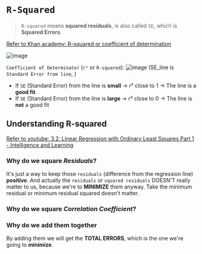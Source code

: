 # `R-Squared`
> `R-squared` means **squared residuals**, is also called `SE`, which is **Squared Errors**.

[Refer to Khan academy: R-squared or coefficient of determination](https://www.khanacademy.org/math/ap-statistics/bivariate-data-ap/modal/v/r-squared-or-coefficient-of-determination)

![image](https://user-images.githubusercontent.com/14041622/43886435-449b4764-9bee-11e8-9996-b05c33876e04.png)

`Coefficient of Determinator` (`r²` or `R-squared`):
![image](https://user-images.githubusercontent.com/14041622/43886827-8d98166c-9bef-11e8-8443-45a2830a67e9.png)
(SE_line is `Standard Error from line`, )

- If `SE` (Standard Error) from the line is **small**   ->   r² close to 1   ->  The line is a **good fit**.
- If `SE` (Standard Error) from the line is **large**   ->   r² close to 0   ->    The line is **not** a good fit

## Understanding R-squared
[Refer to youtube: 3.2: Linear Regression with Ordinary Least Squares Part 1 - Intelligence and Learning](https://www.youtube.com/watch?v=szXbuO3bVRk)


### Why do we square _Residuals_?
It's just a way to keep those `residuals` (difference from the regression line) **positive**.
And actually the `residuals` or `squared residuals` DOESN'T really matter to us, 
because we're to **MINIMIZE** them anyway. Take the minimum residual or minimum residual squared doesn't matter.


### Why do we square _Correlation Coefficient_?


### Why do we add them together
By adding them we will get the **TOTAL ERRORS**, which is the one we're going to **minimize**.



